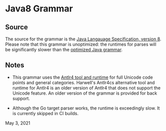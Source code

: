 # Java8 Grammar

## Source
The source for the grammar is the
[Java Langauage Specification, version 8](https://docs.oracle.com/javase/specs/jls/se8/html/index.html).
Please note that this grammar is unoptimized: the runtimes for parses will
be significantly slower than the [optimized Java grammar](https://github.com/antlr/grammars-v4/tree/master/java/java).

## Notes

* This grammar uses the [Antlr4 tool and runtime](https://www.antlr.org/download.html)
for full Unicode code points and general categories.
Harwell's Antlr4cs alternative tool
and runtime for Antlr4 is an older version of Antlr4 that
does not support the Unicode feature. An older version of the grammar
is provided for back support.

* Although the Go target parser works, the runtime is exceedingly slow.
It is currently skipped in CI builds.

May 3, 2021
